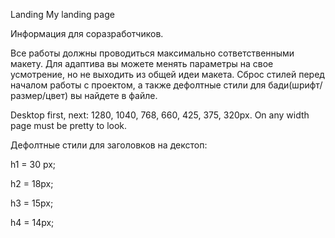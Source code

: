 Landing
My landing page

Информация для соразработчиков.

Все работы должны проводиться максимально сответственными макету. Для адаптива вы можете менять параметры на свое усмотрение, но не выходить из общей идеи макета. Сброс стилей перед началом работы с проектом, а также дефолтные стили для бади(шрифт/размер/цвет) вы найдете в файле.

Desktop first, next: 1280, 1040, 768, 660, 425, 375, 320px. On any width page must be pretty to look.

Дефолтные стили для заголовков на декстоп:

h1 = 30 px;

h2 = 18px;

h3 = 15px;

h4 = 14px;
